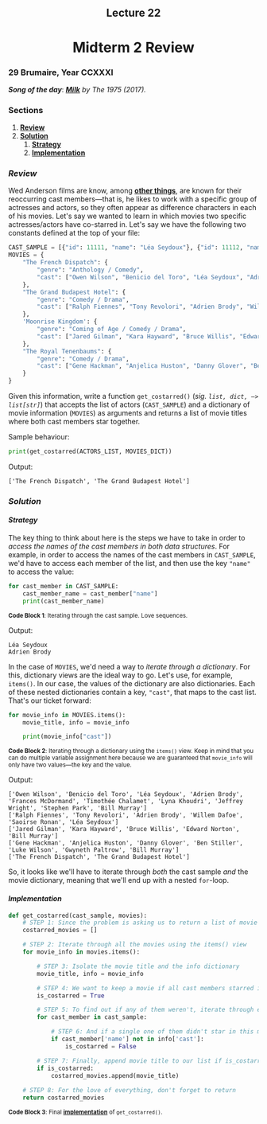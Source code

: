 <h2 align=center>Lecture 22</h2>

<h1 align=center>Midterm 2 Review</h1>

### 29 Brumaire, Year CCXXXI

***Song of the day***: _[**Milk**](https://youtu.be/IFXIjI1ZZQs) by The 1975 (2017)._

### Sections

1. [**Review**](#review)
2. [**Solution**](#solution)
	1. [**Strategy**](#strategy)
	2. [**Implementation**](#implementation)

### _Review_

Wed Anderson films are know, among [**other things**](https://youtu.be/ba3c9KEuQ4A), are known for their reoccurring cast members—that is, he likes to work with a specific group of actresses and actors, so they often appear as difference characters in each of his movies. Let's say we wanted to learn in which movies two specific actresses/actors have co-starred in. Let's say we have the following two constants defined at the top of your file:

```python
CAST_SAMPLE = [{"id": 11111, "name": "Léa Seydoux"}, {"id": 11112, "name": "Adrien Brody"}]
MOVIES = {
    "The French Dispatch": {
        "genre": "Anthology / Comedy", 
        "cast": ["Owen Wilson", "Benicio del Toro", "Léa Seydoux", "Adrien Brody", "Frances McDormand", "Timothée Chalamet", "Lyna Khoudri", "Jeffrey Wright", "Stephen Park", "Bill Murray"] 
    },
    "The Grand Budapest Hotel": {
        "genre": "Comedy / Drama",
        "cast": ["Ralph Fiennes", "Tony Revolori", "Adrien Brody", "Willem Dafoe", "Saoirse Ronan", "Léa Seydoux"]
    },
    'Moonrise Kingdom': {
        "genre": "Coming of Age / Comedy / Drama",
        "cast": ["Jared Gilman", "Kara Hayward", "Bruce Willis", "Edward Norton", "Bill Murray"]
    },
    "The Royal Tenenbaums": {
        "genre": "Comedy / Drama",
        "cast": ["Gene Hackman", "Anjelica Huston", "Danny Glover", "Ben Stiller", "Luke Wilson", "Gwyneth Paltrow", "Bill Murray"]
    }
}
```
Given this information, write a function `get_costarred()` (_sig. `list, dict, –> list[str]`_) that accepts the list of actors (`CAST_SAMPLE`) and a dictionary of movie information (`MOVIES`) as arguments and returns a list of movie titles where both cast members star together.

Sample behaviour:

```python
print(get_costarred(ACTORS_LIST, MOVIES_DICT))
```

Output:

```
['The French Dispatch', 'The Grand Budapest Hotel']
```

### _Solution_

#### ***Strategy***

The key thing to think about here is the steps we have to take in order to _access the names of the cast members in both data structures_. For example, in order to access the names of the cast members in `CAST_SAMPLE`, we'd have to access each member of the list, and then use the key `"name"` to access the value:

```python
for cast_member in CAST_SAMPLE:
	cast_member_name = cast_member["name"]
	print(cast_member_name)
```

<sub>**Code Block 1**: Iterating through the cast sample. Love sequences.</sub>

Output:

```
Léa Seydoux
Adrien Brody
```

In the case of `MOVIES`, we'd need a way to _iterate through a dictionary_. For this, dictionary views are the ideal way to go. Let's use, for example, `items()`. In our case, the values of the dictionary are also dictionaries. Each of these nested dictionaries contain a key, `"cast"`, that maps to the cast list. That's our ticket forward:

```python
for movie_info in MOVIES.items():
	movie_title, info = movie_info

	print(movie_info["cast"])
```

<sub>**Code Block 2**: Iterating through a dictionary using the `items()` view. Keep in mind that you can do multiple variable assignment here because we are guaranteed that `movie_info` will only have two values—the key and the value.</sub>

Output:

```
['Owen Wilson', 'Benicio del Toro', 'Léa Seydoux', 'Adrien Brody', 'Frances McDormand', 'Timothée Chalamet', 'Lyna Khoudri', 'Jeffrey Wright', 'Stephen Park', 'Bill Murray']
['Ralph Fiennes', 'Tony Revolori', 'Adrien Brody', 'Willem Dafoe', 'Saoirse Ronan', 'Léa Seydoux']
['Jared Gilman', 'Kara Hayward', 'Bruce Willis', 'Edward Norton', 'Bill Murray']
['Gene Hackman', 'Anjelica Huston', 'Danny Glover', 'Ben Stiller', 'Luke Wilson', 'Gwyneth Paltrow', 'Bill Murray']
['The French Dispatch', 'The Grand Budapest Hotel']
```

So, it looks like we'll have to iterate through _both_ the cast sample _and_ the movie dictionary, meaning that we'll end up with a nested `for`-loop.

#### ***Implementation***

```python
def get_costarred(cast_sample, movies):
	# STEP 1: Since the problem is asking us to return a list of movie titles, let's initialise an empty list
    costarred_movies = []

	# STEP 2: Iterate through all the movies using the items() view
    for movie_info in movies.items():

		# STEP 3: Isolate the movie title and the info dictionary
        movie_title, info = movie_info

		# STEP 4: We want to keep a movie if all cast members starred in it; assume they all were
		is_costarred = True

		# STEP 5: To find out if any of them weren't, iterate through each cast member
        for cast_member in cast_sample:

			# STEP 6: And if a single one of them didn't star in this movie, we know it is not co-starred
            if cast_member['name'] not in info['cast']:
				is_costarred = False

		# STEP 7: Finally, append movie title to our list if is_costarred ended up being true
		if is_costarred:
			costarred_movies.append(movie_title)
    
	# STEP 8: For the love of everything, don't forget to return
    return costarred_movies
```

<sub>**Code Block 3**: Final [**implementation**](solutions/solution.py) of `get_costarred()`.</sub>
